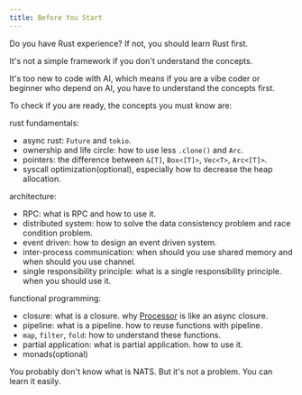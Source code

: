 ```yaml
---
title: Before You Start
---
```


Do you have Rust experience? If not, you should learn Rust first.

It's not a simple framework if you don't understand the concepts.

It's too new to code with AI, which means if you are a vibe coder or beginner who depend on AI, you have to understand the concepts first.

To check if you are ready, the concepts you must know are:

rust fundamentals:

- async rust: `Future` and `tokio`.
- ownership and life circle: how to use less `.clone()` and `Arc`.
- pointers: the difference between `&[T]`, `Box<[T]>`, `Vec<T>`, `Arc<[T]>`.
- syscall optimization(optional), especially how to decrease the heap allocation.

architecture:

- RPC: what is RPC and how to use it.
- distributed system: how to solve the data consistency problem and race condition problem.
- event driven: how to design an event driven system.
- inter-process communication: when should you use shared memory and when should you use channel.
- single responsibility principle: what is a single responsibility principle. when you should use it.

functional programming:

- closure: what is a closure. why [Processor](/core_concepts/processor) is like an async closure.
- pipeline: what is a pipeline. how to reuse functions with pipeline.
- `map`, `filter`, `fold`: how to understand these functions.
- partial application: what is partial application. how to use it.
- monads(optional)

You probably don't know what is NATS. But it's not a problem. You can learn it easily.